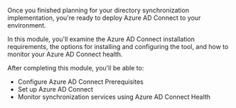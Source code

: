 Once you finished planning for your directory synchronization implementation, you're ready to deploy Azure AD Connect to your environment.

In this module, you'll examine the Azure AD Connect installation requirements, the options for installing and configuring the tool, and how to monitor your Azure AD Connect health.

After completing this module, you'll be able to:

 *  Configure Azure AD Connect Prerequisites
 *  Set up Azure AD Connect
 *  Monitor synchronization services using Azure AD Connect Health
